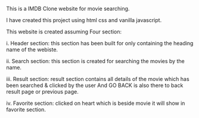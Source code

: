 This is a IMDB Clone website for movie searching.

I have created this project using html css and vanilla javascript.

This website is created assuming Four section:

i. Header section: this section has been built for only containing the heading name of the webiste.

ii. Search section: this section is created for searching the movies by the name.

iii. Result section: result section contains all details of the movie which has been searched & clicked by the user And GO BACK is also there to back result page or previous page.

iv. Favorite section: clicked on heart which is beside movie it will show in favorite section.


